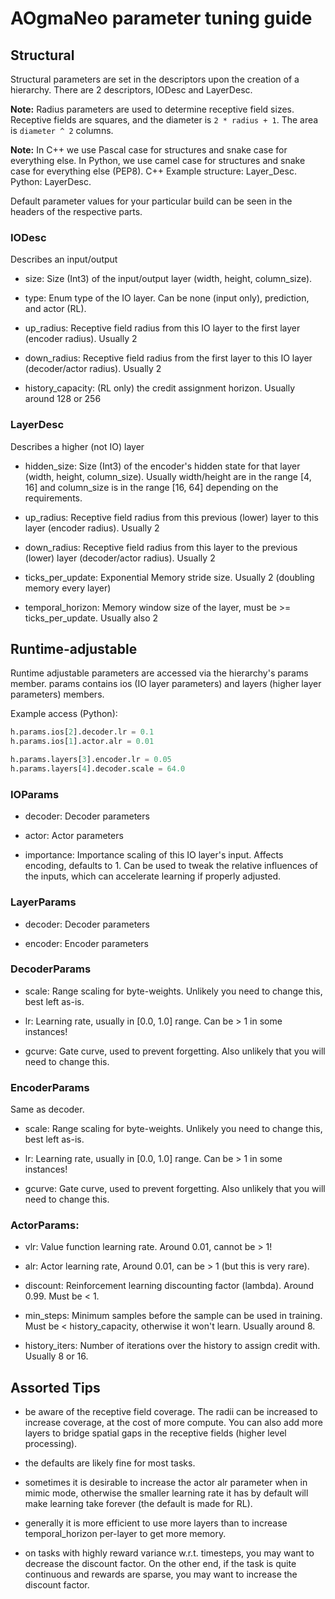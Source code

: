 # AOgmaNeo parameter tuning guide

## Structural

Structural parameters are set in the descriptors upon the creation of a hierarchy. There are 2 descriptors, IODesc and LayerDesc.

**Note:** Radius parameters are used to determine receptive field sizes. Receptive fields are squares, and the diameter is `2 * radius + 1`. The area is `diameter ^ 2` columns.

**Note:** In C++ we use Pascal case for structures and snake case for everything else. In Python, we use camel case for structures and snake case for everything else (PEP8). C++ Example structure: Layer_Desc. Python: LayerDesc.

Default parameter values for your particular build can be seen in the headers of the respective parts.

### IODesc

Describes an input/output

- size: Size (Int3) of the input/output layer (width, height, column_size).

- type: Enum type of the IO layer. Can be none (input only), prediction, and actor (RL).

- up_radius: Receptive field radius from this IO layer to the first layer (encoder radius). Usually 2

- down_radius: Receptive field radius from the first layer to this IO layer (decoder/actor radius). Usually 2

- history_capacity: (RL only) the credit assignment horizon. Usually around 128 or 256

### LayerDesc

Describes a higher (not IO) layer

- hidden_size: Size (Int3) of the encoder's hidden state for that layer (width, height, column_size). Usually width/height are in the range [4, 16] and column_size is in the range [16, 64] depending on the requirements.

- up_radius: Receptive field radius from this previous (lower) layer to this layer (encoder radius). Usually 2

- down_radius: Receptive field radius from this layer to the previous (lower) layer (decoder/actor radius). Usually 2

- ticks_per_update: Exponential Memory stride size. Usually 2 (doubling memory every layer)

- temporal_horizon: Memory window size of the layer, must be >= ticks_per_update. Usually also 2

## Runtime-adjustable

Runtime adjustable parameters are accessed via the hierarchy's params member. params contains ios (IO layer parameters) and layers (higher layer parameters) members.

Example access (Python):

```python
h.params.ios[2].decoder.lr = 0.1
h.params.ios[1].actor.alr = 0.01

h.params.layers[3].encoder.lr = 0.05
h.params.layers[4].decoder.scale = 64.0
```

### IOParams

- decoder: Decoder parameters

- actor: Actor parameters

- importance: Importance scaling of this IO layer's input. Affects encoding, defaults to 1. Can be used to tweak the relative influences of the inputs, which can accelerate learning if properly adjusted.

### LayerParams

- decoder: Decoder parameters

- encoder: Encoder parameters

### DecoderParams

- scale: Range scaling for byte-weights. Unlikely you need to change this, best left as-is.

- lr: Learning rate, usually in [0.0, 1.0] range. Can be > 1 in some instances!

- gcurve: Gate curve, used to prevent forgetting. Also unlikely that you will need to change this.

### EncoderParams

Same as decoder.

- scale: Range scaling for byte-weights. Unlikely you need to change this, best left as-is.

- lr: Learning rate, usually in [0.0, 1.0] range. Can be > 1 in some instances!

- gcurve: Gate curve, used to prevent forgetting. Also unlikely that you will need to change this.

### ActorParams:

- vlr: Value function learning rate. Around 0.01, cannot be > 1!

- alr: Actor learning rate, Around 0.01, can be > 1 (but this is very rare).

- discount: Reinforcement learning discounting factor (lambda). Around 0.99. Must be < 1.

- min_steps: Minimum samples before the sample can be used in training. Must be < history_capacity, otherwise it won't learn. Usually around 8.

- history_iters: Number of iterations over the history to assign credit with. Usually 8 or 16.

## Assorted Tips

- be aware of the receptive field coverage. The radii can be increased to increase coverage, at the cost of more compute. You can also add more layers to bridge spatial gaps in the receptive fields (higher level processing).

- the defaults are likely fine for most tasks.

- sometimes it is desirable to increase the actor alr parameter when in mimic mode, otherwise the smaller learning rate it has by default will make learning take forever (the default is made for RL).

- generally it is more efficient to use more layers than to increase temporal_horizon per-layer to get more memory.

- on tasks with highly reward variance w.r.t. timesteps, you may want to decrease the discount factor. On the other end, if the task is quite continuous and rewards are sparse, you may want to increase the discount factor.
